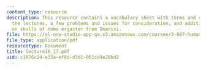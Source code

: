 ```yaml
---
content_type: resource
description: This resource contains a vocabulary sheet with terms and concepts from
  the lectures, a few problems and issues for consideration, and additional notes
  on skulls of Homo ergaster from Dmanisi.
file: https://ol-ocw-studio-app-qa.s3.amazonaws.com/courses/3-987-human-origins-and-evolution-spring-2006/c1676c24e33aef8dd3d1061cd4e26bd2_lecture16_17.pdf
file_type: application/pdf
resourcetype: Document
title: lecture16_17.pdf
uid: c1676c24-e33a-ef8d-d3d1-061cd4e26bd2
---
```

